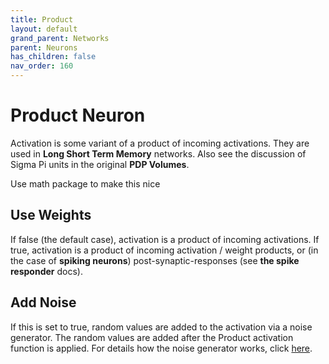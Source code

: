 ```yaml
---
title: Product
layout: default
grand_parent: Networks
parent: Neurons
has_children: false
nav_order: 160
---
```


# Product Neuron

Activation is some variant of a product of incoming activations. They are used in **Long Short Term Memory** networks. Also see the discussion of Sigma Pi units in the original **PDP Volumes**.

<!-- TODO --> Use math package to make this nice

## Use Weights

If false (the default case), activation is a product of incoming activations.
If true, activation is a product of incoming activation / weight products, or (in the case of **spiking neurons**) post-synaptic-responses (see **the spike responder** docs).

## Add Noise

If this is set to true, random values are added to the activation via a noise generator. The random values are added after the Product activation function is applied. For details how the noise generator works, click [here](../../utilities/randomizers.html).
